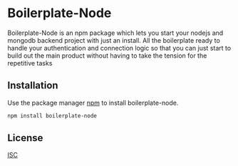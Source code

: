# Boilerplate-Node

Boilerplate-Node is an npm package which lets you start your nodejs and mongodb backend project with just an install. All the boilerplate ready to handle your authentication and connection logic so that you can just start to build out the main product without having to take the tension for the repetitive tasks

## Installation

Use the package manager [npm](https://www.npmjs.com/) to install boilerplate-node.

```bash
npm install boilerplate-node
```

## License

[ISC](https://opensource.org/license/isc-license-txt/)